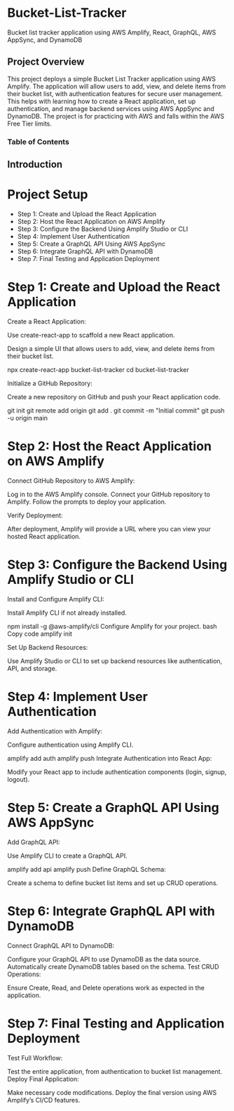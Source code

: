# Bucket-List-Tracker
Bucket list tracker application using AWS Amplify, React, GraphQL, AWS AppSync, and DynamoDB

## Project Overview

This project deploys a simple Bucket List Tracker application using AWS Amplify. The application will allow users to add, view, and delete items from their bucket list, with authentication features for secure user management. This helps with learning how to create a React application, set up authentication, and manage backend services using AWS AppSync and DynamoDB. The project is for practicing with AWS and falls within the AWS Free Tier limits.

### Table of Contents
## Introduction

# Project Setup
- Step 1: Create and Upload the React Application
- Step 2: Host the React Application on AWS Amplify
- Step 3: Configure the Backend Using Amplify Studio or CLI
- Step 4: Implement User Authentication
- Step 5: Create a GraphQL API Using AWS AppSync
- Step 6: Integrate GraphQL API with DynamoDB
- Step 7: Final Testing and Application Deployment

# Step 1: Create and Upload the React Application
Create a React Application:

Use create-react-app to scaffold a new React application.

Design a simple UI that allows users to add, view, and delete items from their bucket list.

npx create-react-app bucket-list-tracker
cd bucket-list-tracker

Initialize a GitHub Repository:

Create a new repository on GitHub and push your React application code.

git init
git remote add origin <your-github-repo-url>
git add .
git commit -m "Initial commit"
git push -u origin main

# Step 2: Host the React Application on AWS Amplify
Connect GitHub Repository to AWS Amplify:

Log in to the AWS Amplify console.
Connect your GitHub repository to Amplify.
Follow the prompts to deploy your application.

Verify Deployment:

After deployment, Amplify will provide a URL where you can view your hosted React application.

# Step 3: Configure the Backend Using Amplify Studio or CLI
Install and Configure Amplify CLI:

Install Amplify CLI if not already installed.

npm install -g @aws-amplify/cli
Configure Amplify for your project.
bash
Copy code
amplify init

Set Up Backend Resources:

Use Amplify Studio or CLI to set up backend resources like authentication, API, and storage.

# Step 4: Implement User Authentication
Add Authentication with Amplify:

Configure authentication using Amplify CLI.

amplify add auth
amplify push
Integrate Authentication into React App:

Modify your React app to include authentication components (login, signup, logout).

# Step 5: Create a GraphQL API Using AWS AppSync
Add GraphQL API:

Use Amplify CLI to create a GraphQL API.

amplify add api
amplify push
Define GraphQL Schema:

Create a schema to define bucket list items and set up CRUD operations.

# Step 6: Integrate GraphQL API with DynamoDB
Connect GraphQL API to DynamoDB:

Configure your GraphQL API to use DynamoDB as the data source.
Automatically create DynamoDB tables based on the schema.
Test CRUD Operations:

Ensure Create, Read, and Delete operations work as expected in the application.

# Step 7: Final Testing and Application Deployment
Test Full Workflow:

Test the entire application, from authentication to bucket list management.
Deploy Final Application:

Make necessary code modifications.
Deploy the final version using AWS Amplify’s CI/CD features.